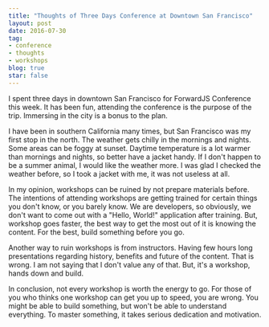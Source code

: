 ```yaml
---
title: "Thoughts of Three Days Conference at Downtown San Francisco"
layout: post
date: 2016-07-30
tag:
- conference
- thoughts
- workshops
blog: true
star: false
---
```


I spent three days in downtown San Francisco for ForwardJS Conference this week. It has been fun, attending the conference is the purpose of the trip. Immersing in the city is a bonus to the plan.

I have been in southern California many times, but San Francisco was my first stop in the north. The weather gets chilly in the mornings and nights. Some areas can be foggy at sunset. Daytime temperature is a lot warmer than mornings and nights, so better have a jacket handy. If I don't happen to be a summer animal, I would like the weather more. I was glad I checked the weather before, so I took a jacket with me, it was not useless at all.

In my opinion, workshops can be ruined by not prepare materials before. The intentions of attending workshops are getting trained for certain things you don't know, or you barely know. We are developers, so obviously, we don't want to come out with a "Hello, World!" application after training. But, workshop goes faster, the best way to get the most out of it is knowing the content. For the best, build something before you go.

Another way to ruin workshops is from instructors. Having few hours long presentations regarding history, benefits and future of the content. That is wrong. I am not saying that I don't value any of that. But, it's a workshop, hands down and build.

In conclusion,  not every workshop is worth the energy to go. For those of you who thinks one workshop can get you up to speed, you are wrong. You might be able to build something, but won't be able to understand everything. To master something, it takes serious dedication and motivation.
